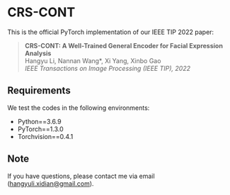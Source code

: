 # CRS-CONT

This is the official PyTorch implementation of our IEEE TIP 2022 paper:

> **CRS-CONT: A Well-Trained General Encoder for Facial Expression Analysis**      
> Hangyu Li, Nannan Wang*, Xi Yang, Xinbo Gao        
> *IEEE Transactions on Image Processing (IEEE TIP), 2022*

## Requirements

We test the codes in the following environments:

- Python==3.6.9
- PyTorch==1.3.0
- Torchvision==0.4.1


## Note

If you have questions, please contact me via email (hangyuli.xidian@gmail.com).

